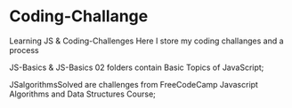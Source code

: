 # Coding-Challange

Learning JS &amp; Coding-Challenges
Here I store my coding challanges and a process

JS-Basics & JS-Basics 02 folders contain Basic Topics of JavaScript;

JSalgorithmsSolved are challenges from FreeCodeCamp Javascript Algorithms and Data Structures Course;
